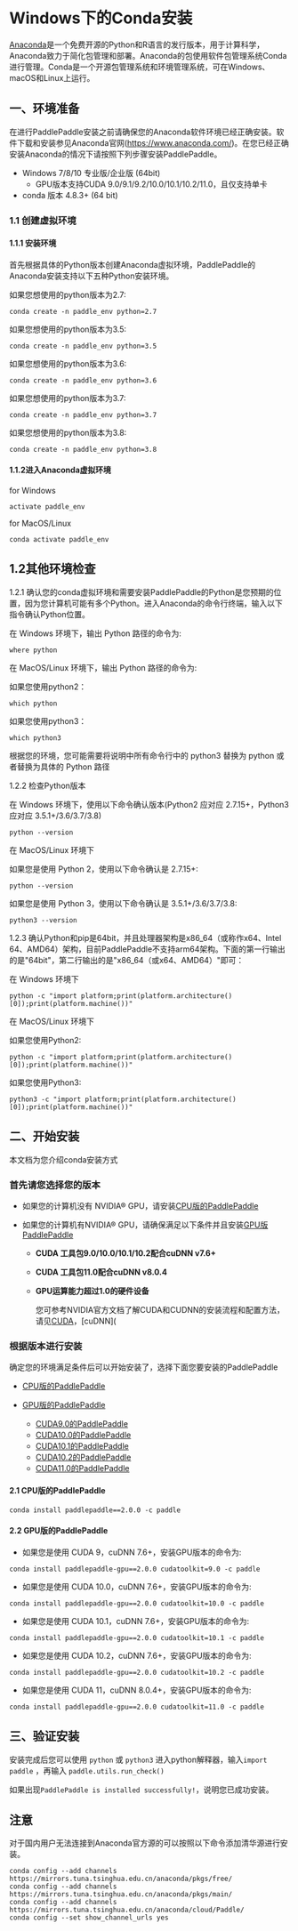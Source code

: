 # Windows下的Conda安装

[Anaconda](https://www.anaconda.com/)是一个免费开源的Python和R语言的发行版本，用于计算科学，Anaconda致力于简化包管理和部署。Anaconda的包使用软件包管理系统Conda进行管理。Conda是一个开源包管理系统和环境管理系统，可在Windows、macOS和Linux上运行。



## 一、环境准备

在进行PaddlePaddle安装之前请确保您的Anaconda软件环境已经正确安装。软件下载和安装参见Anaconda官网(https://www.anaconda.com/)。在您已经正确安装Anaconda的情况下请按照下列步骤安装PaddlePaddle。

* Windows 7/8/10 专业版/企业版 (64bit)
  * GPU版本支持CUDA 9.0/9.1/9.2/10.0/10.1/10.2/11.0，且仅支持单卡
* conda 版本 4.8.3+ (64 bit)


### 1.1 创建虚拟环境

#### 1.1.1 安装环境

首先根据具体的Python版本创建Anaconda虚拟环境，PaddlePaddle的Anaconda安装支持以下五种Python安装环境。

如果您想使用的python版本为2.7:

```
conda create -n paddle_env python=2.7
```

如果您想使用的python版本为3.5:

```
conda create -n paddle_env python=3.5
```

如果您想使用的python版本为3.6:

```
conda create -n paddle_env python=3.6
```

如果您想使用的python版本为3.7:

```
conda create -n paddle_env python=3.7
```

如果您想使用的python版本为3.8:

```
conda create -n paddle_env python=3.8
```



#### 1.1.2进入Anaconda虚拟环境

for Windows

```
activate paddle_env
```

for MacOS/Linux

```
conda activate paddle_env
```



## 1.2其他环境检查

1.2.1 确认您的conda虚拟环境和需要安装PaddlePaddle的Python是您预期的位置，因为您计算机可能有多个Python。进入Anaconda的命令行终端，输入以下指令确认Python位置。

在 Windows 环境下，输出 Python 路径的命令为:

```
where python
```

在 MacOS/Linux 环境下，输出 Python 路径的命令为:

如果您使用python2：

```
which python
```

如果您使用python3：

```
which python3
```

根据您的环境，您可能需要将说明中所有命令行中的 python3 替换为 python 或者替换为具体的 Python 路径



1.2.2 检查Python版本

在 Windows 环境下，使用以下命令确认版本(Python2 应对应 2.7.15+，Python3 应对应 3.5.1+/3.6/3.7/3.8)

```
python --version
```

在 MacOS/Linux 环境下

如果您是使用 Python 2，使用以下命令确认是 2.7.15+:

```
python --version
```

如果您是使用 Python 3，使用以下命令确认是 3.5.1+/3.6/3.7/3.8:

```
python3 --version
```



1.2.3 确认Python和pip是64bit，并且处理器架构是x86_64（或称作x64、Intel 64、AMD64）架构，目前PaddlePaddle不支持arm64架构。下面的第一行输出的是"64bit"，第二行输出的是"x86_64（或x64、AMD64）"即可：

在 Windows 环境下

```
python -c "import platform;print(platform.architecture()[0]);print(platform.machine())"
```

在 MacOS/Linux 环境下

如果您使用Python2:

```
python -c "import platform;print(platform.architecture()[0]);print(platform.machine())"
```

如果您使用Python3:

```
python3 -c "import platform;print(platform.architecture()[0]);print(platform.machine())"
```





## 二、开始安装

本文档为您介绍conda安装方式

### 首先请您选择您的版本

* 如果您的计算机没有 NVIDIA® GPU，请安装[CPU版的PaddlePaddle](#cpu)

* 如果您的计算机有NVIDIA® GPU，请确保满足以下条件并且安装[GPU版PaddlePaddle](#gpu)

  * **CUDA 工具包9.0/10.0/10.1/10.2配合cuDNN v7.6+**
  * **CUDA 工具包11.0配合cuDNN v8.0.4**

  * **GPU运算能力超过1.0的硬件设备**

    您可参考NVIDIA官方文档了解CUDA和CUDNN的安装流程和配置方法，请见[CUDA](https://docs.nvidia.com/cuda/cuda-installation-guide-linux/)，[cuDNN](



### 根据版本进行安装

确定您的环境满足条件后可以开始安装了，选择下面您要安装的PaddlePaddle

* [CPU版的PaddlePaddle](#cpu)

* [GPU版的PaddlePaddle](#gpu)
  * [CUDA9.0的PaddlePaddle](#cuda9)
  * [CUDA10.0的PaddlePaddle](#cuda10)
  * [CUDA10.1的PaddlePaddle](#cuda10.1)
  * [CUDA10.2的PaddlePaddle](#cuda10.2)
  * [CUDA11.0的PaddlePaddle](#cuda11)

#### 2.1 <span id="cpu">CPU版的PaddlePaddle</span>

```
conda install paddlepaddle==2.0.0 -c paddle
```



#### 2.2<span id="gpu"> GPU版的PaddlePaddle</span>

*  <span id="cuda9">如果您是使用 CUDA 9，cuDNN 7.6+，安装GPU版本的命令为:</span>

  ```
  conda install paddlepaddle-gpu==2.0.0 cudatoolkit=9.0 -c paddle
  ```

*  <span id="cuda10">如果您是使用 CUDA 10.0，cuDNN 7.6+，安装GPU版本的命令为:</span>

  ```
  conda install paddlepaddle-gpu==2.0.0 cudatoolkit=10.0 -c paddle
  ```


*  <span id="cuda10.1">如果您是使用 CUDA 10.1，cuDNN 7.6+，安装GPU版本的命令为:</span>

  ```
  conda install paddlepaddle-gpu==2.0.0 cudatoolkit=10.1 -c paddle
  ```

*  <span id="cuda10.2">如果您是使用 CUDA 10.2，cuDNN 7.6+，安装GPU版本的命令为:</span>

  ```
  conda install paddlepaddle-gpu==2.0.0 cudatoolkit=10.2 -c paddle
  ```

*  <span id="cuda11">如果您是使用 CUDA 11，cuDNN 8.0.4+，安装GPU版本的命令为:</span>

  ```
  conda install paddlepaddle-gpu==2.0.0 cudatoolkit=11.0 -c paddle
  ```


## **三、验证安装**

安装完成后您可以使用 `python` 或 `python3` 进入python解释器，输入`import paddle` ，再输入
 `paddle.utils.run_check()`

如果出现`PaddlePaddle is installed successfully!`，说明您已成功安装。



## 注意

对于国内用户无法连接到Anaconda官方源的可以按照以下命令添加清华源进行安装。

```
conda config --add channels https://mirrors.tuna.tsinghua.edu.cn/anaconda/pkgs/free/
conda config --add channels https://mirrors.tuna.tsinghua.edu.cn/anaconda/pkgs/main/
conda config --add channels https://mirrors.tuna.tsinghua.edu.cn/anaconda/cloud/Paddle/
conda config --set show_channel_urls yes
```
